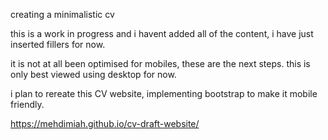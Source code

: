 creating a minimalistic cv 

this is a work in progress and i havent added all of the content, i have just inserted fillers for now.

it is not at all been optimised for mobiles, these are the next steps. this is only best viewed using desktop for now.

i plan to rereate this CV website, implementing bootstrap to make it mobile friendly.

https://mehdimiah.github.io/cv-draft-website/
